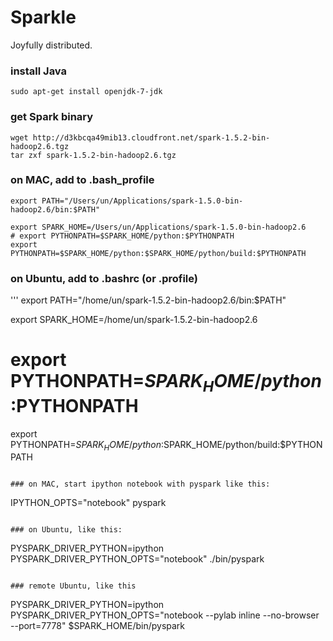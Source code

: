 # Sparkle
Joyfully distributed. 

### install Java
```
sudo apt-get install openjdk-7-jdk
```

### get Spark binary
```
wget http://d3kbcqa49mib13.cloudfront.net/spark-1.5.2-bin-hadoop2.6.tgz
tar zxf spark-1.5.2-bin-hadoop2.6.tgz
```

### on MAC, add to .bash_profile
```
export PATH="/Users/un/Applications/spark-1.5.0-bin-hadoop2.6/bin:$PATH"

export SPARK_HOME=/Users/un/Applications/spark-1.5.0-bin-hadoop2.6
# export PYTHONPATH=$SPARK_HOME/python:$PYTHONPATH
export PYTHONPATH=$SPARK_HOME/python:$SPARK_HOME/python/build:$PYTHONPATH
```

### on Ubuntu, add to .bashrc (or .profile)
'''
export PATH="/home/un/spark-1.5.2-bin-hadoop2.6/bin:$PATH"

export SPARK_HOME=/home/un/spark-1.5.2-bin-hadoop2.6
# export PYTHONPATH=$SPARK_HOME/python:$PYTHONPATH
export PYTHONPATH=$SPARK_HOME/python:$SPARK_HOME/python/build:$PYTHONPATH
```

### on MAC, start ipython notebook with pyspark like this:
```
IPYTHON_OPTS="notebook" pyspark
```

### on Ubuntu, like this:
```
PYSPARK_DRIVER_PYTHON=ipython PYSPARK_DRIVER_PYTHON_OPTS="notebook" ./bin/pyspark
```

### remote Ubuntu, like this
```
PYSPARK_DRIVER_PYTHON=ipython PYSPARK_DRIVER_PYTHON_OPTS="notebook --pylab inline --no-browser --port=7778" $SPARK_HOME/bin/pyspark
```